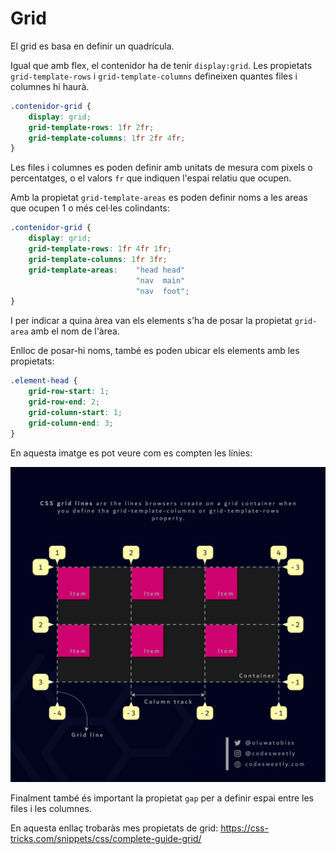 # Grid

El grid es basa en definir un quadrícula.

Igual que amb flex, el contenidor ha de tenir `display:grid`. Les propietats `grid-template-rows` i `grid-template-columns` defineixen quantes files i columnes hi haurà.

```css
.contenidor-grid {
    display: grid;
    grid-template-rows: 1fr 2fr;
    grid-template-columns: 1fr 2fr 4fr;
}
```

Les files i columnes es poden definir amb unitats de mesura com pixels o percentatges, o el valors `fr` que indiquen l'espai relatiu que ocupen.

Amb la propietat `grid-template-areas` es poden definir noms a les areas que ocupen 1 o més cel·les colindants:

```css
.contenidor-grid {
    display: grid;
    grid-template-rows: 1fr 4fr 1fr;
    grid-template-columns: 1fr 3fr;
    grid-template-areas:    "head head"
                            "nav  main"
                            "nav  foot";
}
```

I per indicar a quina àrea van els elements s'ha de posar la propietat `grid-area` amb el nom de l'àrea.

Enlloc de posar-hi noms, també es poden ubicar els elements amb les propietats:

```css
.element-head {
    grid-row-start: 1;
    grid-row-end: 2;
    grid-column-start: 1;
    grid-column-end: 3;
}
```

En aquesta imatge es pot veure com es compten les línies:

![grid lines](./grid-lines.webp)
 
Finalment també és important la propietat `gap` per a definir espai entre les files i les columnes.

En aquesta enllaç trobaràs mes propietats de grid: https://css-tricks.com/snippets/css/complete-guide-grid/



